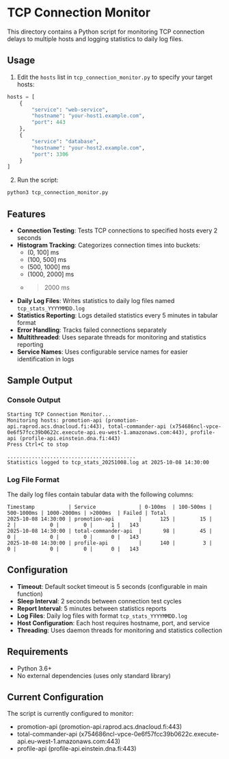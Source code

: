# TCP Connection Monitor

This directory contains a Python script for monitoring TCP connection delays to multiple hosts and logging statistics to daily log files.

## Usage

1. Edit the `hosts` list in `tcp_connection_monitor.py` to specify your target hosts:

```python
hosts = [
    {
        "service": "web-service",
        "hostname": "your-host1.example.com",
        "port": 443
    },
    {
        "service": "database",
        "hostname": "your-host2.example.com",
        "port": 3306
    }
]
```

2. Run the script:

```bash
python3 tcp_connection_monitor.py
```

## Features

- **Connection Testing**: Tests TCP connections to specified hosts every 2 seconds
- **Histogram Tracking**: Categorizes connection times into buckets:
  - (0, 100] ms
  - (100, 500] ms
  - (500, 1000] ms
  - (1000, 2000] ms
  - > 2000 ms
- **Daily Log Files**: Writes statistics to daily log files named `tcp_stats_YYYYMMDD.log`
- **Statistics Reporting**: Logs detailed statistics every 5 minutes in tabular format
- **Error Handling**: Tracks failed connections separately
- **Multithreaded**: Uses separate threads for monitoring and statistics reporting
- **Service Names**: Uses configurable service names for easier identification in logs

## Sample Output

### Console Output
```
Starting TCP Connection Monitor...
Monitoring hosts: promotion-api (promotion-api.raprod.acs.dnacloud.fi:443), total-commander-api (x754686ncl-vpce-0e6f57fcc39b0622c.execute-api.eu-west-1.amazonaws.com:443), profile-api (profile-api.einstein.dna.fi:443)
Press Ctrl+C to stop

..........................................
Statistics logged to tcp_stats_20251008.log at 2025-10-08 14:30:00
```

### Log File Format
The daily log files contain tabular data with the following columns:
```
Timestamp           | Service              | 0-100ms  | 100-500ms | 500-1000ms | 1000-2000ms | >2000ms  | Failed | Total
2025-10-08 14:30:00 | promotion-api        |      125 |        15 |          2 |           0 |        0 |      1 |   143
2025-10-08 14:30:00 | total-commander-api  |       98 |        45 |          0 |           0 |        0 |      0 |   143
2025-10-08 14:30:00 | profile-api          |      140 |         3 |          0 |           0 |        0 |      0 |   143
```

## Configuration

- **Timeout**: Default socket timeout is 5 seconds (configurable in main function)
- **Sleep Interval**: 2 seconds between connection test cycles
- **Report Interval**: 5 minutes between statistics reports
- **Log Files**: Daily log files with format `tcp_stats_YYYYMMDD.log`
- **Host Configuration**: Each host requires hostname, port, and service
- **Threading**: Uses daemon threads for monitoring and statistics collection

## Requirements

- Python 3.6+
- No external dependencies (uses only standard library)

## Current Configuration

The script is currently configured to monitor:
- promotion-api (promotion-api.raprod.acs.dnacloud.fi:443)
- total-commander-api (x754686ncl-vpce-0e6f57fcc39b0622c.execute-api.eu-west-1.amazonaws.com:443)
- profile-api (profile-api.einstein.dna.fi:443)
